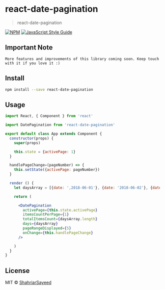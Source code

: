 # react-date-pagination

> react-date-pagination

[![NPM](https://img.shields.io/npm/v/react-date-pagination.svg)](https://www.npmjs.com/package/react-date-pagination) [![JavaScript Style Guide](https://img.shields.io/badge/code_style-standard-brightgreen.svg)](https://standardjs.com)

## Important Note
```text
More features and improvements of this library coming soon. Keep touch with it if you love it :)
```

## Install

```bash
npm install --save react-date-pagination
```

## Usage

```jsx
import React, { Component } from 'react'

import DatePagination from 'react-date-pagination'

export default class App extends Component {
  constructor(props) {
    super(props)

    this.state = {activePage: 1}
  }

  handlePageChange=(pageNumber) => {
    this.setState({activePage: pageNumber})
  }

  render () {
    let daysArray = [{date: ',2018-06-01'}, {date: '2018-06-02'}, {date: '2018-06-03'},{date: '2018-06-04'}, {date: '2018-06-05'}, {date: '2018-06-06'},{date: '2018-06-07'}, {date: '2018-06-08'}, {date: '2018-06-09'}]

    return (

      <DatePagination
        activePage={this.state.activePage}
        itemsCountPerPage={1}
        totalItemsCount={daysArray.length}
        days={daysArray}
        pageRangeDisplayed={5}
        onChange={this.handlePageChange}
      />

    )
  }
}

```

## License

MIT © [ShahriarSayeed](https://github.com/ShahriarSayeed)
